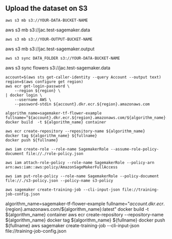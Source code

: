 ## Upload the dataset on S3

`aws s3 mb s3://YOUR-DATA-BUCKET-NAME`

aws s3 mb s3://jac.test-sagemaker.data

`aws s3 mb s3://YOUR-OUTPUT-BUCKET-NAME`

aws s3 mb s3://jac.test-sagemaker.output

`aws s3 sync DATA_FOLDER s3://YOUR-DATA-BUCKET-NAME`

aws s3 sync flowers s3://jac.test-sagemaker.data


```
account=$(aws sts get-caller-identity --query Account --output text)
region=$(aws configure get region)
aws ecr get-login-password \
    --region ${region} \
| docker login \
    --username AWS \
    --password-stdin ${account}.dkr.ecr.${region}.amazonaws.com
```

```
algorithm_name=sagemaker-tf-flower-example
fullname="${account}.dkr.ecr.${region}.amazonaws.com/${algorithm_name}:latest"
docker build  -t ${algorithm_name} container
```

```
aws ecr create-repository --repository-name ${algorithm_name}
docker tag ${algorithm_name} ${fullname}
docker push ${fullname}
```


`aws iam create-role --role-name SagemakerRole --assume-role-policy-document file://./role-policy.json`

`aws iam attach-role-policy --role-name SagemakerRole --policy-arn arn:aws:iam::aws:policy/AmazonSageMakerFullAccess`

`aws iam put-role-policy --role-name SagemakerRole --policy-document file://./s3-policy.json --policy-name s3-policy`

```
aws sagemaker create-training-job --cli-input-json file://training-job-config.json
```


algorithm_name=sagemaker-tf-flower-example
fullname="${account}.dkr.ecr.${region}.amazonaws.com/${algorithm_name}:latest"
docker build  -t ${algorithm_name} container
aws ecr create-repository --repository-name ${algorithm_name}
docker tag ${algorithm_name} ${fullname}
docker push ${fullname}
aws sagemaker create-training-job --cli-input-json file://training-job-config.json
